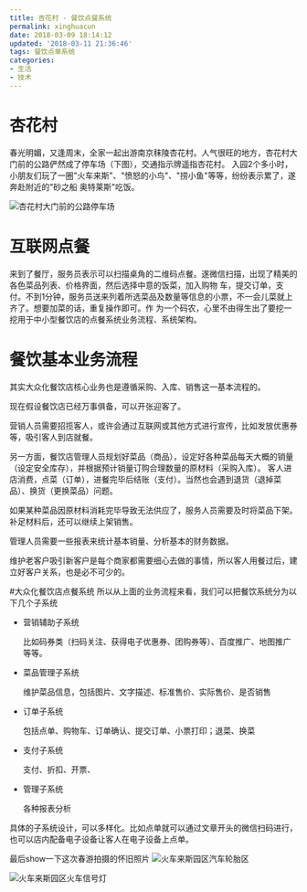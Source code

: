 ```yaml
---
title: 杏花村 - 餐饮点餐系统
permalink: xinghuacun
date: 2018-03-09 18:14:12
updated: '2018-03-11 21:36:46'
tags: 餐饮点单系统
categories: 
- 生活
- 技术
---
```


# 杏花村
春光明媚，又逢周末，全家一起出游南京秣陵杏花村。人气很旺的地方，杏花村大门前的公路俨然成了停车场（下图），交通指示牌遥指杏花村。
入园2个多小时，小朋友们玩了一圈"火车来斯"、"愤怒的小鸟"、"捞小鱼"等等，纷纷表示累了，遂奔赴附近的"砂之船 奥特莱斯"吃饭。

![杏花村大门前的公路停车场](http://www.yesdata.net/tigercat/xinghuacun-1.png)

# 互联网点餐
来到了餐厅，服务员表示可以扫描桌角的二维码点餐。遂微信扫描，出现了精美的各色菜品列表、价格界面，然后选择中意的饭菜，加入购物
车，提交订单，支付。不到1分钟，服务员送来列着所选菜品及数量等信息的小票，不一会儿菜就上齐了。想要加菜的话，重复操作即可。作
为一个码农，心里不由得生出了要挖一挖用于中小型餐饮店的点餐系统业务流程、系统架构。

<!--more-->

# 餐饮基本业务流程
其实大众化餐饮店核心业务也是遵循采购、入库、销售这一基本流程的。

现在假设餐饮店已经万事俱备，可以开张迎客了。

营销人员需要招揽客人，或许会通过互联网或其他方式进行宣传，比如发放优惠券等，吸引客人到店就餐。

另一方面，餐饮店管理人员规划好菜品（商品），设定好各种菜品每天大概的销量（设定安全库存），并根据预计销量订购合理数量的原材料（采购入库）。
客人进店消费，点菜（订单），进餐完毕后结账（支付）。当然也会遇到退货（退掉菜品）、换货（更换菜品）问题。

如果某种菜品因原材料消耗完毕导致无法供应了，服务人员需要及时将菜品下架。补足材料后，还可以继续上架销售。

管理人员需要一些报表来统计基本销量、分析基本的财务数据。

维护老客户吸引新客户是每个商家都需要细心去做的事情，所以客人用餐过后，建立好客户关系，也是必不可少的。


#大众化餐饮店点餐系统
所以从上面的业务流程来看，我们可以把餐饮系统分为以下几个子系统
- 营销辅助子系统
  
  比如码券类（扫码关注、获得电子优惠券、团购券等）、百度推广、地图推广等等。
  
- 菜品管理子系统

  维护菜品信息，包括图片、文字描述、标准售价、实际售价、是否销售
- 订单子系统

  包括点单、购物车、订单确认、提交订单、小票打印；退菜、换菜
- 支付子系统
  
  支付、折扣、开票、

- 管理子系统
 
  各种报表分析
  
具体的子系统设计，可以多样化。比如点单就可以通过文章开头的微信扫码进行，也可以店内配备电子设备让客人在电子设备上点单。



最后show一下这次春游拍摄的怀旧照片
![火车来斯园区汽车轮胎区](http://www.yesdata.net/tigercat/xinghuacun-huochelaisi-luntai.png)

![火车来斯园区火车信号灯](http://www.yesdata.net/tigercat/huoche-xinghaodeng.png)




